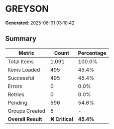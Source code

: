 # GREYSON
**Generated**: 2025-08-01 03:10:42

## Summary

| Metric | Count | Percentage |
|--------|-------|------------|
| Total Items | 1,091 | 100.0% |
| Items Loaded | 495 | 45.4% |
| Successful | 495 | 45.4% |
| Errors | 0 | 0.0% |
| Retries | 0 | 0.0% |
| Pending | 596 | 54.6% |
| Groups Created | 5 | - |
| **Overall Result** | **❌ Critical** | **45.4%** |
